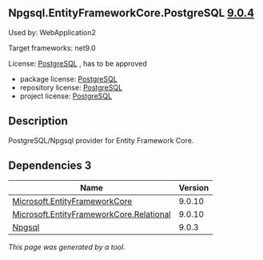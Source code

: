Npgsql.EntityFrameworkCore.PostgreSQL [9.0.4](https://www.nuget.org/packages/Npgsql.EntityFrameworkCore.PostgreSQL/9.0.4)
--------------------

Used by: WebApplication2

Target frameworks: net9.0

License: [PostgreSQL](../../../../licenses/postgresql) , has to be approved

- package license: [PostgreSQL](https://licenses.nuget.org/PostgreSQL) 
- repository license: [PostgreSQL](https://github.com/npgsql/efcore.pg) 
- project license: [PostgreSQL](https://github.com/npgsql/efcore.pg) 

Description
-----------
PostgreSQL/Npgsql provider for Entity Framework Core.

Dependencies 3
-----------

|Name|Version|
|----------|:----|
|[Microsoft.EntityFrameworkCore](../../../../packages/nuget.org/microsoft.entityframeworkcore/9.0.10)|9.0.10|
|[Microsoft.EntityFrameworkCore.Relational](../../../../packages/nuget.org/microsoft.entityframeworkcore.relational/9.0.10)|9.0.10|
|[Npgsql](../../../../packages/nuget.org/npgsql/9.0.3)|9.0.3|

*This page was generated by a tool.*
